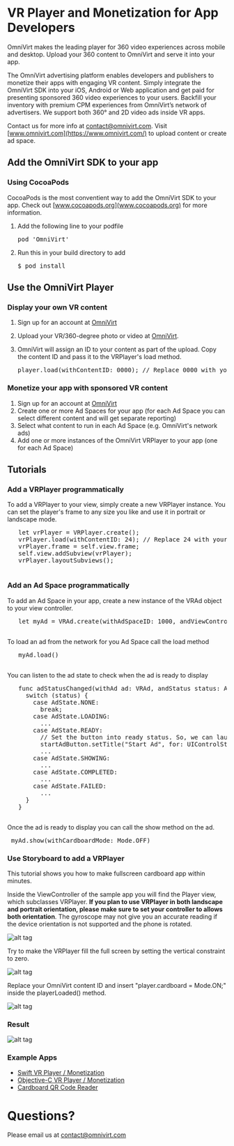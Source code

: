# VR Player and Monetization for App Developers

OmniVirt makes the leading player for 360 video experiences across mobile and desktop. 
Upload your 360 content to OmniVirt and serve it into your app. 

The OmniVirt advertising platform enables developers and publishers to monetize their apps with engaging VR content.
Simply integrate the OmniVirt SDK into your iOS, Android or Web application and get paid for presenting sponsored 360 video experiences to your users. Backfill your inventory with premium CPM experiences from OmniVirt’s network of advertisers. We support both 360° and 2D video ads inside VR apps.

Contact us for more info at [contact@omnivirt.com](mailto:contact@omnivirt.com).
Visit [www.omnivirt.com](https://www.omnivirt.com/) to upload content or create ad space.


## Add the OmniVirt SDK to your app

### Using CocoaPods
CocoaPods is the most conventient way to add the OmniVirt SDK to your app.
Check out [www.cocoapods.org](www.cocoapods.org) for more information.

1. Add the following line to your podfile
   <pre>
   pod 'OmniVirt'
   </pre>
2. Run this in your build directory to add 
   <pre>
   $ pod install
   </pre>


## Use the OmniVirt Player

### Display your own VR content
1. Sign up for an account at [OmniVirt](www.omnivirt.com)
2. Upload your VR/360-degree photo or video at [OmniVirt](https://www.omnivirt.com/).
3. OmniVirt will assign an ID to your content as part of the upload. Copy the content ID and pass it to the VRPlayer's load method.

   <pre>
   player.load(withContentID: 0000); // Replace 0000 with your Content ID.
   </pre>

### Monetize your app with sponsored VR content

1. Sign up for an account at [OmniVirt](www.omnivirt.com)
2. Create one or more Ad Spaces for your app (for each Ad Space you can select different content and will get separate reporting)
3. Select what content to run in each Ad Space (e.g. OmniVirt's network ads)
4. Add one or more instances of the OmniVirt VRPlayer to your app (one for each Ad Space)

## Tutorials
### Add a VRPlayer programmatically
To add a VRPlayer to your view, simply create a new VRPlayer instance. You can set the player's frame to any size you like and use it in portrait or landscape mode.
   <pre>
   let vrPlayer = VRPlayer.create();
   vrPlayer.load(withContentID: 24); // Replace 24 with your Content ID
   vrPlayer.frame = self.view.frame;
   self.view.addSubview(vrPlayer);
   vrPlayer.layoutSubviews();
   </pre>

### Add an Ad Space programmatically
To add an Ad Space in your app, create a new instance of the VRAd object to your view controller.
   <pre>
   let myAd = VRAd.create(withAdSpaceID: 1000, andViewController: self, andListener: self) //replace 1000 with your Ad Space ID
   </pre>
To load an ad from the network for you Ad Space call the load method
   <pre>
   myAd.load()
   </pre>
You can listen to the ad state to check when the ad is ready to display
   <pre>
   func adStatusChanged(withAd ad: VRAd, andStatus status: AdState) {
     switch (status) {
       case AdState.NONE:
         break;
       case AdState.LOADING:
         ...
       case AdState.READY:
         // Set the button into ready status. So, we can launch the ad space.
         startAdButton.setTitle("Start Ad", for: UIControlState.normal);
         ...
       case AdState.SHOWING:
         ...
       case AdState.COMPLETED:
         ...
       case AdState.FAILED:
         ...
     }
   }
   </pre>
Once the ad is ready to display you can call the show method on the ad.
    <pre>
	myAd.show(withCardboardMode: Mode.OFF)
   </pre>
   
### Use Storyboard to add a VRPlayer

This tutorial shows you how to make fullscreen cardboard app within minutes.

Inside the ViewController of the sample app you will find the Player view, which subclasses VRPlayer. **If you plan to use VRPlayer in both landscape and portrait orientation, please make sure to set your controller to allows both orientation**. The gyroscope may not give you an accurate reading if the device orientation is not supported and the phone is rotated.

![alt tag](https://s3.amazonaws.com/adsoptimal-3dx-assets/manual_upload/wiki/step+1+-+Check+VRPlayer+View.png)

Try to make the VRPlayer fill the full screen by setting the vertical constraint to zero.

![alt tag](https://s3.amazonaws.com/adsoptimal-3dx-assets/manual_upload/wiki/step+2+-+Make+Player+fullscreen.png)

Replace your OmniVirt content ID and insert "player.cardboard = Mode.ON;" inside the playerLoaded() method.

![alt tag](https://s3.amazonaws.com/adsoptimal-3dx-assets/manual_upload/wiki/step+3+-+Turn+cardboard+mode+on.png)

### Result

![alt tag](https://s3.amazonaws.com/adsoptimal-3dx-assets/manual_upload/wiki/cardboard+output.png)

### Example Apps

- [Swift VR Player / Monetization](https://github.com/OmniVirt/iOS-VR-Example/tree/master/Examples/Swift/VRKitExample)
- [Objective-C VR Player / Monetization](https://github.com/OmniVirt/iOS-VR-Example/tree/master/Examples/Objective%20C/VRKitExample)
- [Cardboard QR Code Reader](https://github.com/OmniVirt/iOS-VR-Example/tree/master/Examples/Scan%20QR%20Code/VRKitExample)

# Questions?

Please email us at [contact@omnivirt.com](mailto:contact@omnivirt.com)
